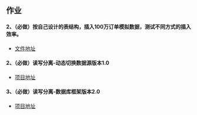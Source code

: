 ## 作业

#### 2、（必做）按自己设计的表结构，插入100万订单模拟数据，测试不同方式的插入效率。

- [文件地址](https://github.com/BetterWp/JAVA-000/tree/main/Week_07/db_data_fill)

####  2、（必做）读写分离-动态切换数据源版本1.0

- [项目地址](https://github.com/BetterWp/rw-divide)

#### 3、（必做）读写分离-数据库框架版本2.0

- [项目地址](https://github.com/BetterWp/rw-divide)

